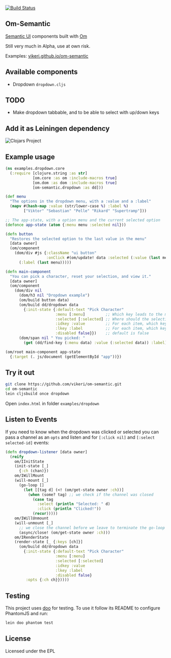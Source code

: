 [![Build Status](https://travis-ci.org/vikeri/om-semantic.svg?branch=master)](https://travis-ci.org/vikeri/om-semantic)
## Om-Semantic

[Semantic UI](https://github.com/semantic-org/semantic-ui/) components built with [Om](https://github.com/omcljs/om)

Still very much in Alpha, use at own risk.

Examples: [vikeri.github.io/om-semantic](http://vikeri.github.io/om-semantic/)

## Available components

- Dropdown `dropdown.cljs`

## TODO

- Make dropdown tabbable, and to be able to select with up/down keys

## Add it as Leiningen dependency

![Clojars Project](http://clojars.org/om-semantic/latest-version.svg)

## Example usage

```clj
(ns examples.dropdown.core
  (:require [clojure.string :as str]
            [om.core :as om :include-macros true]
            [om.dom :as dom :include-macros true]
            [om-semantic.dropdown :as dd]))

(def menu
  "The options in the dropdown menu, with a :value and a :label"
  (mapv #(hash-map :value (str/lower-case %) :label %)
        ["Viktor" "Sebastian" "Pelle" "Rikard" "Supertramp"]))

;; The app-state, with a option menu and the current selected option
(defonce app-state (atom {:menu menu :selected nil}))

(defn button
  "Restores the selected option to the last value in the menu"
  [data owner]
  (om/component
    (dom/div #js {:className "ui button"
                  :onClick #(om/update! data :selected (:value (last menu)))}
      (:label (last menu)))))

(defn main-component
  "You can pick a character, reset your selection, and view it."
  [data owner]
  (om/component
    (dom/div nil
      (dom/h3 nil "Dropdown example")
      (om/build button data)
      (om/build dd/dropdown data
        {:init-state {:default-text "Pick Character"
                      :menu [:menu]         ;; Which key leads to the menu in data
                      :selected [:selected] ;; Where should the selection be placed
                      :idkey :value         ;; For each item, which key returns the id
                      :lkey :label          ;; For each item, which key returns the label
                      :disabled false}})    ;; default is false
      (dom/span nil " You picked: "
        (get (dd/find-key (:menu data) :value (:selected data)) :label)))))

(om/root main-component app-state
  {:target (. js/document (getElementById "app"))})
```

## Try it out

```sh
git clone https://github.com/vikeri/om-semantic.git
cd om-semantic
lein cljsbuild once dropdown
```
Open `index.html` in folder `examples/dropdown`

## Listen to Events

If you need to know when the dropdown was clicked or selected you can
pass a channel as an `opts` and listen and for `[:click nil]` and
`[:select selected-id]` events:

```clj
(defn dropdown-listener [data owner]
  (reify
    om/IInitState
    (init-state [_]
      {:ch (chan)})
    om/IWillMount
    (will-mount [_]
      (go-loop []
        (let [[tag d] (<! (om/get-state owner :ch))]
          (when (some? tag) ;; we check if the channel was closed
            (case tag
              :select (println "Selected: " d)
              :click (println "Clicked!"))
            (recur)))))
    om/IWillUnmount
    (will-unmount [_]
      ;; we close the channel before we leave to terminate the go-loop
      (async/close! (om/get-state owner :ch)))
    om/IRenderState
    (render-state [_ {:keys [ch]}]
      (om/build dd/dropdown data
        {:init-state {:default-text "Pick Character"
                      :menu [:menu]
                      :selected [:selected]
                      :idkey :value
                      :lkey :label
                      :disabled false}
		 :opts {:ch ch}}))))
```

## Testing

This project uses [doo](https://github.com/bensu/doo) for testing. To
use it follow its README to configure PhantomJS and run:

```sh
lein doo phantom test
```

## License

Licensed under the EPL
